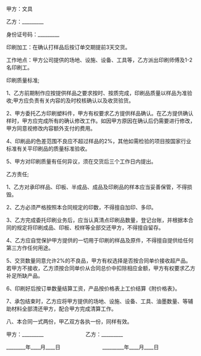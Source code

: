 
 


甲方：文具


乙方：_________


身份证号码：_________


印刷加工：在确认打样品后按订单交期提前3天交货。


工作地点：甲方公司提供的场地、设施、设备、工具等，乙方派出印刷师傅及1-2名印刷工。


印刷质量标准;


1、乙方前期制作应按提供样品之要求按时、按质完成，印刷品质量以样品为准验收;甲方应负责有关内容的及时校核确认以及收货验货。


2、甲方委托乙方印刷塑料件，甲方有权要求乙方提供样品确认。在乙方提供确认样时，甲方应完成所有的确认修改工作。如因甲方原因在确认后仍需要进行修改，甲方同意视修改内容额外支付的费用。


4、印刷品的色差范围不良应不超过样品的2%，其他如需检验的项目按国家行业标准有关平印刷品的质量标准验收。


5、甲方对印刷质量有任何异议，须在交货后三个工作日内提出。


乙方责任;


1、乙方对承印样品、印板、半成品、成品及印刷品的样本应当妥善保管，不得损毁。


2、乙方必须严格按照本合同规定的印数，不得擅自加印、多印。


3、乙方完成委托印刷业务后，应当认真清点印刷品数量，登记台账，并根据本合同的规定将印刷成品、印板、校样等全部交还甲方，不得擅自留存。


4、乙方应自觉保护甲方提供的一切用于印刷的样品及原件，不得擅自提供给任何第三方作任何用途。


5、交货数量同意允许2%的不良品，甲方有权选择是否按合同单价接收超产品。若甲方不接收，乙方须按合同单价从合同总价中扣除相应金额，甲方有权要求乙方补足所缺产品。


6、印刷好后按订单数量结算工资，产品按价格表上工价结算《附价格表》。


7、承包结束时，乙方应将甲方提供的场地、设施、设备、工具、油墨数量、等辅助材料全部清还甲方，配合甲方完成清算工作。


八、本合同一式两份，甲乙双方各执一份，同样有效。


甲方：_________　　　　　　　　乙方：_________


________年____月____日　　　　　　　　_________年____月____日
 


 

 
 
 
 
 
  


  
 

  


  


  
 
 
 
 

